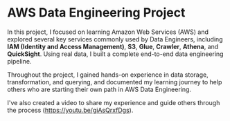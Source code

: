 # AWS Data Engineering Project

In this project, I focused on learning Amazon Web Services (AWS) and explored several key services commonly used by Data Engineers, including **IAM (Identity and Access Management)**, **S3**, **Glue**, **Crawler**, **Athena**, and **QuickSight**. Using real data, I built a complete end-to-end data engineering pipeline.

Throughout the project, I gained hands-on experience in data storage, transformation, and querying, and documented my learning journey to help others who are starting their own path in AWS Data Engineering.

I've also created a video to share my experience and guide others through the process (https://youtu.be/giAsQrxfDgs).
